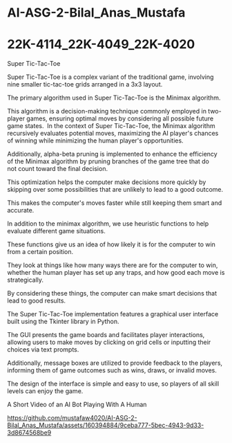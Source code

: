 # AI-ASG-2-Bilal_Anas_Mustafa

# 22K-4114_22K-4049_22K-4020





Super Tic-Tac-Toe



Super Tic-Tac-Toe is a complex variant of the traditional game, involving nine smaller tic-tac-toe grids arranged in a 3x3 layout.

The primary algorithm used in Super Tic-Tac-Toe is the Minimax algorithm. 


This algorithm is a decision-making technique commonly employed in two-player games, ensuring optimal moves by considering all possible future game states. 
In the context of Super Tic-Tac-Toe, the Minimax algorithm recursively evaluates potential moves, maximizing the AI player's chances of winning while minimizing the human player's opportunities. 

Additionally, alpha-beta pruning is implemented to enhance the efficiency of the Minimax algorithm by pruning branches of the game tree that do not count toward the final decision. 

This optimization helps the computer make decisions more quickly by skipping over some possibilities that are unlikely to lead to a good outcome. 

This makes the computer's moves faster while still keeping them smart and accurate.


In addition to the minimax algorithm, we use heuristic functions to help evaluate different game situations. 

These functions give us an idea of how likely it is for the computer to win from a certain position. 

They look at things like how many ways there are for the computer to win, whether the human player has set up any traps, and how good each move is strategically. 

By considering these things, the computer can make smart decisions that lead to good results.



The Super Tic-Tac-Toe implementation features a graphical user interface built using the Tkinter library in Python. 

The GUI presents the game boards and facilitates player interactions, allowing users to make moves by clicking on grid cells or inputting their choices via text prompts. 

Additionally, message boxes are utilized to provide feedback to the players, informing them of game outcomes such as wins, draws, or invalid moves. 

The design of the interface is simple and easy to use, so players of all skill levels can enjoy the game.



A Short Video of an AI Bot Playing With A Human


https://github.com/mustafaw4020/AI-ASG-2-Bilal_Anas_Mustafa/assets/160394884/9ceba777-5bec-4943-9d33-3d8674568be9



